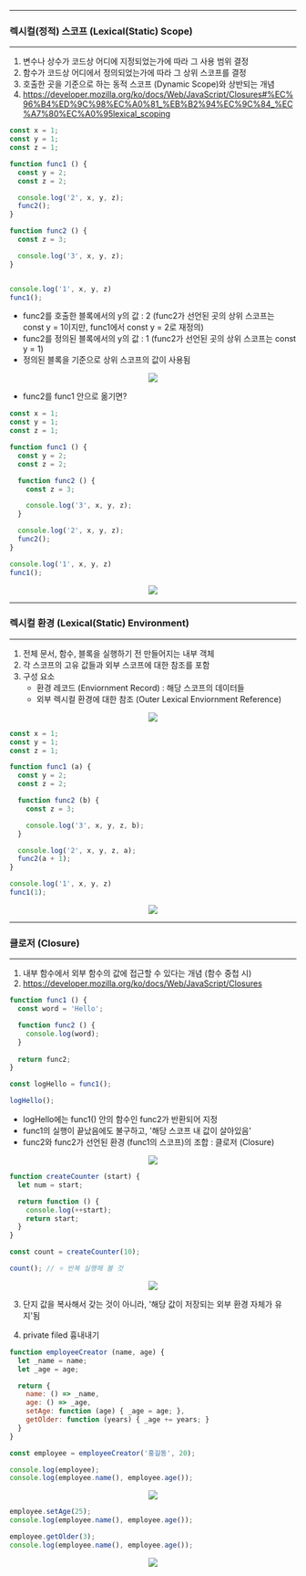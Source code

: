 -----
### 렉시컬(정적) 스코프 (Lexical(Static) Scope)
-----
1. 변수나 상수가 코드상 어디에 지정되었는가에 따라 그 사용 범위 결정
2. 함수가 코드상 어디에서 정의되었는가에 따라 그 상위 스코프를 결정
3. 호출한 곳을 기준으로 하는 동적 스코프 (Dynamic Scope)와 상반되는 개념
4. https://developer.mozilla.org/ko/docs/Web/JavaScript/Closures#%EC%96%B4%ED%9C%98%EC%A0%81_%EB%B2%94%EC%9C%84_%EC%A7%80%EC%A0%95lexical_scoping

```js
const x = 1;
const y = 1;
const z = 1;

function func1 () {
  const y = 2;
  const z = 2;

  console.log('2', x, y, z);
  func2();
}

function func2 () {
  const z = 3;

  console.log('3', x, y, z);
}


console.log('1', x, y, z)
func1();
```
  - func2를 호출한 블록에서의 y의 값 : 2 (func2가 선언된 곳의 상위 스코프는 const y = 1이지만, func1에서 const y = 2로 재정의)
  - func2를 정의된 블록에서의 y의 값 : 1 (func2가 선언된 곳의 상위 스코프는 const y = 1)
  - 정의된 블록을 기준으로 상위 스코프의 값이 사용됨
<div align="center">
<img src="https://github.com/sooyounghan/HTTP/assets/34672301/8da605d2-18cd-4ef2-bdd8-7d684091f6d5">
</div>

  - func2를 func1 안으로 옮기면?
```js
const x = 1;
const y = 1;
const z = 1;

function func1 () {
  const y = 2;
  const z = 2;

  function func2 () {
    const z = 3;

    console.log('3', x, y, z);
  }

  console.log('2', x, y, z);
  func2();
}

console.log('1', x, y, z)
func1();
```
<div align="center">
<img src="https://github.com/sooyounghan/HTTP/assets/34672301/376575b5-fd5a-4159-bc82-4eb89ccd25c0">
</div>

-----
### 렉시컬 환경 (Lexical(Static) Environment)
-----
1. 전체 문서, 함수, 블록을 실행하기 전 만들어지는 내부 객체
2. 각 스코프의 고유 값들과 외부 스코프에 대한 참조를 포함
3. 구성 요소
   - 환경 레코드 (Enviornment Record) : 해당 스코프의 데이터들
   - 외부 렉시컬 환경에 대한 참조 (Outer Lexical Enviornment Reference)
<div align="center">
<img src="https://github.com/sooyounghan/HTTP/assets/34672301/af8edcac-6ca9-4d9e-86ef-e46d3e06e637">
</div>

```js
const x = 1;
const y = 1;
const z = 1;

function func1 (a) {
  const y = 2;
  const z = 2;

  function func2 (b) {
    const z = 3;

    console.log('3', x, y, z, b);
  }

  console.log('2', x, y, z, a);
  func2(a + 1);
}

console.log('1', x, y, z)
func1(1);
```
<div align="center">
<img src="https://github.com/sooyounghan/HTTP/assets/34672301/c50673f1-7e75-44c3-a78a-04029a2a2b38">
</div>

-----
### 클로저 (Closure)
-----
1. 내부 함수에서 외부 함수의 값에 접근할 수 있다는 개념 (함수 중첩 시)
2. https://developer.mozilla.org/ko/docs/Web/JavaScript/Closures
```js
function func1 () {
  const word = 'Hello';

  function func2 () {
    console.log(word);
  }
  
  return func2;
}

const logHello = func1();

logHello();
```
  - logHello에는 func1() 안의 함수인 func2가 반환되어 지정
  - func1의 실행이 끝났음에도 불구하고, '해당 스코프 내 값이 살아있음'
  - func2와 func2가 선언된 환경 (func1의 스코프)의 조합 : 클로저 (Closure)
<div align="center">
<img src="https://github.com/sooyounghan/HTTP/assets/34672301/813ee16c-37af-4371-be91-bf899695aebc">
</div>

```js
function createCounter (start) {
  let num = start;

  return function () {
    console.log(++start);
    return start;
  }
}

const count = createCounter(10);
```

```js
count(); // ⭐ 반복 실행해 볼 것
```
<div align="center">
<img src="https://github.com/sooyounghan/HTTP/assets/34672301/1b2e0322-4897-4d84-8cdd-d0941ff1c1b4">
</div>

3. 단지 값을 복사해서 갖는 것이 아니라, '해당 값이 저장되는 외부 환경 자체가 유지'됨
   
4. private filed 흉내내기
```js
function employeeCreator (name, age) {
  let _name = name;
  let _age = age;

  return {
    name: () => _name,
    age: () => _age,
    setAge: function (age) { _age = age; },
    getOlder: function (years) { _age += years; }
  }
}

const employee = employeeCreator('홍길동', 20);

console.log(employee);
console.log(employee.name(), employee.age());
```
<div align="center">
<img src="https://github.com/sooyounghan/HTTP/assets/34672301/f763277f-6861-403f-8117-23b6119a5e1e">
</div>

```js
employee.setAge(25);
console.log(employee.name(), employee.age());

employee.getOlder(3);
console.log(employee.name(), employee.age());
```
<div align="center">
<img src="https://github.com/sooyounghan/HTTP/assets/34672301/dec16011-c738-4dd8-97c2-bf6229c281c1">
</div>
